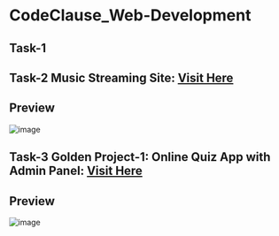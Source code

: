 # CodeClause_Web-Development

## Task-1 

## Task-2 Music Streaming Site: <a href="https://sayan-g5.github.io/CodeClause_Web-Development/Task-2-Music_Streaming_Site/">Visit Here</a>
## Preview
![image](https://user-images.githubusercontent.com/102242173/192593028-b739fc75-13c8-4375-bf6b-4fd453131621.png)

## Task-3 Golden Project-1: Online Quiz App with Admin Panel: <a href="https://sayan-g5.github.io/CodeClause_Web-Development/Golden-Project-Task%201/">Visit Here</a>
## Preview
![image](https://user-images.githubusercontent.com/102242173/192596924-f8a79139-58c6-4059-ba55-79d792fa8382.png)

